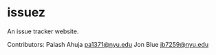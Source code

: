 # issuez
An issue tracker website.

Contributors: Palash Ahuja pa1371@nyu.edu
Jon Blue jb7259@nyu.edu
